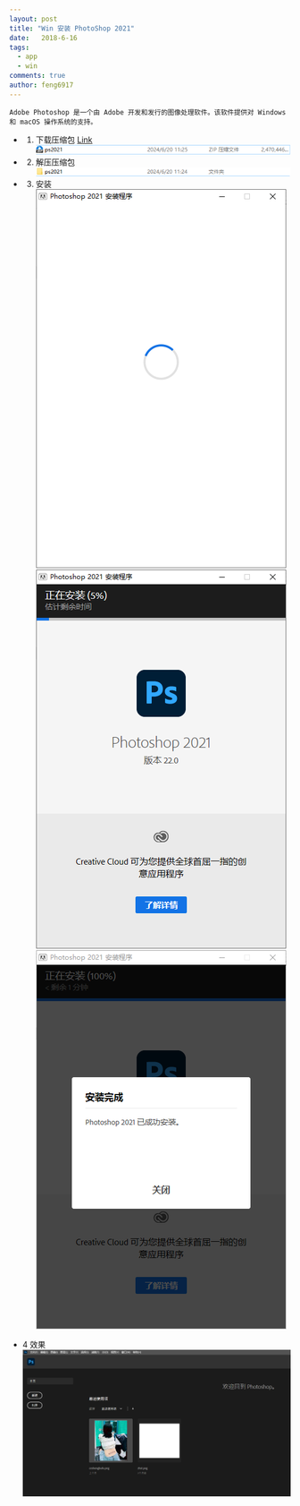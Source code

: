 ```yaml
---
layout: post
title: "Win 安装 PhotoShop 2021"
date:   2018-6-16
tags: 
  - app
  - win
comments: true
author: feng6917
---
```


`Adobe Photoshop 是一个由 Adobe 开发和发行的图像处理软件。该软件提供对 Windows 和 macOS 操作系统的支持。`

<!-- more -->

- 1. 下载压缩包
      [Link](https://pan.baidu.com/s/1PXGf7Pf863xTOtSUj_PmXg?pwd=dxcu)
      ![img](../images/2018-6-16/1.png)
- 2. 解压压缩包
      ![img](../images/2018-6-16/2.png)
- 3. 安装
     ![img](../images/2018-6-16/3.png)
     ![img](../images/2018-6-16/4.png)
     ![img](../images/2018-6-16/5.png)

- 4 效果
    ![img](../images/2018-6-16/6.png)
